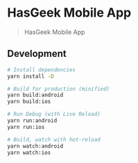 # HasGeek Mobile App

> HasGeek Mobile App

## Development

``` bash
# Install dependencies
yarn install -D

# Build for production (minified)
yarn build:android
yarn build:ios

# Run Debug (with Live Reload)
yarn run:android
yarn run:ios

# Build, watch with hot-reload
yarn watch:android
yarn watch:ios
```